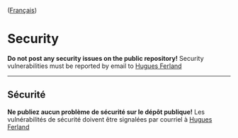 ([Français](#sécurité))

# Security

**Do not post any security issues on the public repository!** Security vulnerabilities must be reported by email to [Hugues Ferland](mailto:hugues.ferland@cadets.gc.ca)

______________________

## Sécurité

**Ne publiez aucun problème de sécurité sur le dépôt publique!** Les vulnérabilités de sécurité doivent être signalées par courriel à [Hugues Ferland](mailto:hugues.ferland@cadets.gc.ca)
